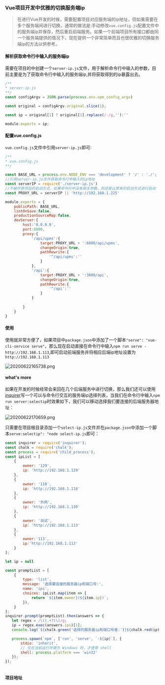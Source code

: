 ### Vue项目开发中优雅的切换服务端ip

> 在进行Vue开发的时候，需要配置项目对应服务端的ip地址，但如果需要在多个服务端间进行切换，通常的做法是:手动修改`vue.config.js`配置文件中的服务端ip并保存，然后重启前端服务。如果一个前端项目所有接口都由同一个服务端提供的情况下，现在提供一个非常简单而且也很优雅的切换服务端ip的方法以供参考。

#### 解析获取命令行中输入的服务端ip

需要在项目的中创建一个`server-ip.js`文件，用于解析命令行中输入的参数，目前主要是为了获取命令行中输入的服务端ip,并将获取得到的ip暴露出去。

```javascript
/**
* server-ip.js
**/
const configArgv = JSON.parse(process.env.npm_config_argv)

const original = configArgv.original.slice(1);

const ip = original[1] ? original[1].replace(/-/g,''):''

module.exports = ip;
```
#### 配置vue.config.js

`vue.config.js`文件中引用`server-ip.js`即可:

```javascript
/**
* vue.config.js
**/

const BASE_URL = process.env.NODE_ENV === 'development' ? '/' : './';
//引用server-ip.js文件获取命令行中输入的ip地址
const serverIP = require('./server-ip.js')
//不破坏原项目的启动方式，如果命令行中没有相关参数，则还是以原来的启动方式进行启动
const PROXY_URL = serverIP || 'http://192.168.1.225'

module.exports = {
    publicPath: BASE_URL,
    lintOnSave:false,
    productionSourceMap:false,
    devServer:{
        host:'0.0.0.0',
        port:8000,
        proxy:{
            '/api/upms':{
                target:PROXY_URL + ':6000/api/upms',
                changeOrigin:true,
                pathRewrite:{
                    '^/api/upms':''
                }
            },
            '/api':{
                target:PROXY_URL + ':3000/api',
                changeOrigin:true,
                pathRewrite:{
                    '^/api':''
                }
            }
            
        }
    }
}
```

#### 使用

使用就非常方便了，如果项目中`package.json`中添加了一个脚本`"serve": "vue-cli-service serve"`，那么现在启动直接在命令行中输入`npm run serve -http://192.168.1.113`,即可启动前端服务并将相应后端ip地址设置为`http://192.168.1.113`

![20200622165738.png](https://gitee.com/GitWuJun/MyPicBed/raw/master/images/20200622165738.png)

#### what's more

如果在开发的时候经常会来回在几个后端服务中进行切换，那么我们还可以使用[inquirer](https://www.npmjs.com/package/inquirer)写一个可以与命令行交互的服务端ip选择列表，当我们在命令行中输入`npm run server:selectip`时效果如下，我们可以移动选择我们要连接的后端服务器地址：

![20200622170659.png](https://gitee.com/GitWuJun/MyPicBed/raw/master/images/20200622170659.png)

只需要在项目根目录添加一个`select-ip.js`文件并在`package.json`中添加一个脚本`serve:selectip": "node select-ip.js`即可：

```javascript
const inquirer = require('inquirer');
const chalk = require('chalk');
const process = require('child_process');
const ipList = [
    {
        owner: '129',
        ip: 'http://192.168.1.129'
    },
    {
        owner: '118',
        ip: 'http://192.168.1.118'
    },
    {
        owner: '外网',
        ip: 'http://192.168.1.130'
    },
    {
        owner: '测试',
        ip: 'http://192.168.1.113'
    },
    {
        owner:'113',
        ip:'http://192.168.1.113'
    }
];

let ip = null

const promptList = [
    {
        type: 'list',
        message: '选择要连接的服务器ip和端口号:',
        name: 'ips',
        choices: ipList.map(item => {
            return `${item.owner}(${item.ip})`;
        }),
    }
];
inquirer.prompt(promptList).then(answers => {
   let regex = /\((.+?)\)/g;
   ip = regex.exec(answers.ips)[1];
   console.log(`${chalk.green('选择的服务器ip和端口号是:')}${chalk.red(ip)}`);

   process.spawn(`npm`, ['run', 'serve', `-${ip}`], {
       stdio: 'inherit',
       // 仅在当前运行环境为 Windows 时，才使用 shell
       shell: process.platform === 'win32'
   });
});



```

#### 项目地址


